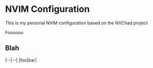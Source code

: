 # NVIM Configuration

This is my personal NVIM configuration based on the NVChad project

Foooooo

## Blah

|--|--|
|foo|bar|

